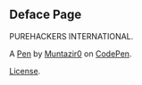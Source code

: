 Deface Page
-----------
PUREHACKERS INTERNATIONAL.

A [Pen](https://codepen.io/muntazir0/pen/NWYwOap) by [Muntazir0](https://codepen.io/muntazir0) on [CodePen](https://codepen.io).

[License](https://codepen.io/license/pen/NWYwOap).
